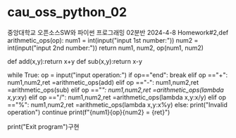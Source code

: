 # cau_oss_python_02
중앙대학교 오픈소스SW와 파이썬 프로그래밍 02분반
2024-4-8
Homework#2,def arithmetic_ops(op):
    num1 = int(input("input 1st number:"))
    num2 = int(input("input 2nd number:"))
    return num1, num2, op(num1, num2)

def add(x,y):return x+y
def sub(x,y):return x-y

while True:
    op = input("input operation:")
    if op=="end":
        break
    elif op =="+":
        num1,num2,ret =arithmetic_ops(add)
    elif op =="-":
        num1,num2,ret =arithmetic_ops(sub)
    elif op =="*":
        num1,num2,ret =arithmetic_ops(lambda x,y:x*y)
    elif op =="/":
        num1,num2,ret =arithmetic_ops(lambda x,y:x/y)
    elif op =="%":
        num1,num2,ret =arithmetic_ops(lambda x,y:x%y)
    else:
        print("Invalid operation")
        continue
    print(f"{num1}{op}{num2} = {ret}")

print("Exit program")구현
